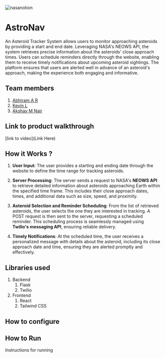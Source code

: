 




![nasanotion](https://github.com/user-attachments/assets/f5e65cb8-48c0-4dc0-b757-bf3569f32d2f)

# AstroNav
An Asteroid Tracker System allows users to monitor approaching asteroids by providing a start and end date. Leveraging NASA's NEOWS API, the system retrieves precise information about the asteroids' close approach times. Users can schedule reminders directly through the website, enabling them to receive timely notifications about upcoming asteroid sightings. The platform ensures that users are alerted well in advance of an asteroid's approach, making the experience both engaging and informative.
## Team members
1. [Abhiram A R](https://github.com/AbhiramAnanthu)
2. [Kevin L](https://github.com/Blackeye6941)
3. [Akshay M Nair](https://github.com/Mobing-ms)
## Link to product walkthrough
[link to video](Link Here)
## How it Works ?
1. **User Input**: The user provides a starting and ending date through the website to define the time range for tracking asteroids.  

2. **Server Processing**: The server sends a request to NASA's **NEOWS API** to retrieve detailed information about asteroids approaching Earth within the specified time frame. This includes their close approach dates, times, and additional data such as size, speed, and proximity.  

3. **Asteroid Selection and Reminder Scheduling**: From the list of retrieved asteroids, the user selects the one they are interested in tracking. A POST request is then sent to the server, requesting a scheduled reminder. This scheduling process is seamlessly managed using **Twilio's messaging API**, ensuring reliable delivery.  

4. **Timely Notifications**: At the scheduled time, the user receives a personalized message with details about the asteroid, including its close approach date and time, ensuring they are alerted promptly and effectively.
## Libraries used
1. Backend
   1. Flask
   2. Twilio
2. Frontend
     1. React
     2. Tailwind CSS
## How to configure

## How to Run
Instructions for running
